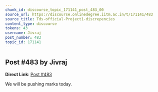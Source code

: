 ```yaml
---
chunk_id: discourse_topic_171141_post_483_00
source_url: https://discourse.onlinedegree.iitm.ac.in/t/171141/483
source_title: Tds-official-Project1-discrepencies
content_type: discourse
tokens: 43
username: Jivraj
post_number: 483
topic_id: 171141
---
```


## Post #483 by Jivraj

**Direct Link**: [Post #483](https://discourse.onlinedegree.iitm.ac.in/t/171141/483)

We will be pushing marks today.
